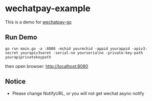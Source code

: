 # wechatpay-example

This is a demo for [wechatpay-go](https://github.com/gunsluo/wechatpay-go)

## Run Demo

```
go run main.go -a :8080 -mchid yourmchid -appid yourappid -apiv3-secret yourapiv3seret -serial-no yourserialno -private-key-path yourapiprivatekeypath
```

then open browser:
[http://localhost:8080](http://localhost:8080)

## Notice

* Please change NotifyURL, or you will not get wechat async notify
